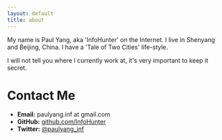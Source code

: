 ```yaml
---
layout: default
title: about
---
```


My name is Paul Yang, aka 'InfoHunter' on the Internet. I live in Shenyang and Beijing, China. I have a 'Tale of Two Cities' life-style.

I will not tell you where I currently work at, it's very important to keep it secret.

# Contact Me

* **Email:** paulyang.inf at gmail.com
* **GitHub:** [github.com/InfoHunter](http://github.com/InfoHunter)
* **Twitter:** [@paulyang_inf](http://twitter.com/paulyang_inf)
